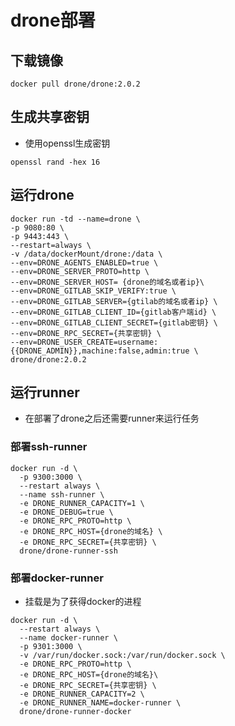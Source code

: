 # drone部署

## 下载镜像
```shell
docker pull drone/drone:2.0.2
```

## 生成共享密钥
- 使用openssl生成密钥
```shell
openssl rand -hex 16
```

## 运行drone
```shell
docker run -td --name=drone \
-p 9080:80 \
-p 9443:443 \
--restart=always \
-v /data/dockerMount/drone:/data \
--env=DRONE_AGENTS_ENABLED=true \
--env=DRONE_SERVER_PROTO=http \
--env=DRONE_SERVER_HOST= {drone的域名或者ip}\
--env=DRONE_GITLAB_SKIP_VERIFY:true \
--env=DRONE_GITLAB_SERVER={gtilab的域名或者ip} \
--env=DRONE_GITLAB_CLIENT_ID={gitlab客户端id} \
--env=DRONE_GITLAB_CLIENT_SECRET={gitlab密钥} \
--env=DRONE_RPC_SECRET={共享密钥} \
--env=DRONE_USER_CREATE=username:{{DRONE_ADMIN}},machine:false,admin:true \
drone/drone:2.0.2
```

## 运行runner
- 在部署了drone之后还需要runner来运行任务

### 部署ssh-runner
```shell
docker run -d \
  -p 9300:3000 \
  --restart always \
  --name ssh-runner \
  -e DRONE_RUNNER_CAPACITY=1 \
  -e DRONE_DEBUG=true \
  -e DRONE_RPC_PROTO=http \
  -e DRONE_RPC_HOST={drone的域名} \
  -e DRONE_RPC_SECRET={共享密钥} \
  drone/drone-runner-ssh
```



### 部署docker-runner
- 挂载是为了获得docker的进程
```shell
docker run -d \
  --restart always \
  --name docker-runner \
  -p 9301:3000 \
  -v /var/run/docker.sock:/var/run/docker.sock \
  -e DRONE_RPC_PROTO=http \
  -e DRONE_RPC_HOST={drone的域名}\
  -e DRONE_RPC_SECRET={共享密钥} \
  -e DRONE_RUNNER_CAPACITY=2 \
  -e DRONE_RUNNER_NAME=docker-runner \
  drone/drone-runner-docker
```